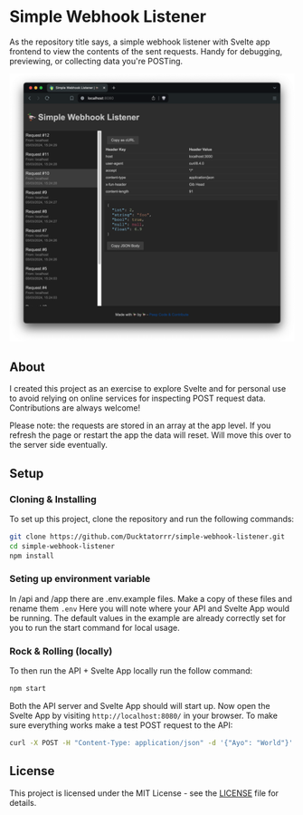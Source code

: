 # Simple Webhook Listener

As the repository title says, a simple webhook listener with Svelte app frontend to view the contents of the sent requests. Handy for debugging, previewing, or collecting data you're POSTing.

![alt text](/images/screenshot.png)

## About

I created this project as an exercise to explore Svelte and for personal use to avoid relying on online services for inspecting POST request data. Contributions are always welcome!

Please note: the requests are stored in an array at the app level. If you refresh the page or restart the app the data will reset. Will move this over to the server side eventually.

## Setup

### Cloning & Installing

To set up this project, clone the repository and run the following commands:

```bash
git clone https://github.com/Ducktatorrr/simple-webhook-listener.git
cd simple-webhook-listener
npm install
```

### Seting up environment variable

In /api and /app there are .env.example files.
Make a copy of these files and rename them `.env`
Here you will note where your API and Svelte App would be running.
The default values in the example are already correctly set for you to run the start command for local usage.

### Rock & Rolling (locally)

To then run the API + Svelte App locally run the follow command:

```bash
npm start
```

Both the API server and Svelte App should will start up.
Now open the Svelte App by visiting `http://localhost:8080/` in your browser.
To make sure everything works make a test POST request to the API:

```bash
curl -X POST -H "Content-Type: application/json" -d '{"Ayo": "World"}' http://localhost:3000
```

## License

This project is licensed under the MIT License - see the [LICENSE](/LICENSE) file for details.
